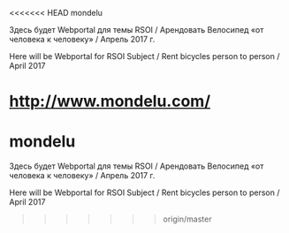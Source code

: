 <<<<<<< HEAD
mondelu

Здесь будет Webportal для темы RSOI / Арендовать Велосипед «от человека к человеку» / Апрель 2017 г.

Here will be Webportal for RSOI Subject / Rent bicycles person to person / April 2017

http://www.mondelu.com/
=======
# mondelu

Здесь будет Webportal для темы RSOI / 
Арендовать Велосипед «от человека к человеку» / 
Апрель 2017 г.

Here will be Webportal for RSOI Subject / 
Rent bicycles person to person / 
April 2017 
>>>>>>> origin/master

